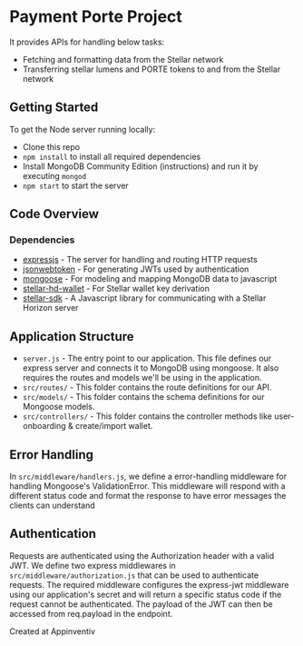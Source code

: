 # Payment Porte Project

It provides APIs for handling below tasks:

* Fetching and formatting data from the Stellar network
* Transferring stellar lumens and PORTE tokens to and from the Stellar network

## Getting Started
To get the Node server running locally:

* Clone this repo
* `npm install` to install all required dependencies
* Install MongoDB Community Edition (instructions) and run it by executing `mongod`
* `npm start` to start the server

## Code Overview

### Dependencies

* [expressjs](https://expressjs.com) - The server for handling and routing HTTP requests
* [jsonwebtoken](https://github.com/auth0/node-jsonwebtoken) - For generating JWTs used by authentication
* [mongoose](https://mongoosejs.com) - For modeling and mapping MongoDB data to javascript
* [stellar-hd-wallet](https://www.npmjs.com/package/stellar-hd-wallet) - For Stellar wallet key derivation 
* [stellar-sdk](https://stellar.github.io/js-stellar-sdk/) - A Javascript library for communicating with a Stellar Horizon server

## Application Structure
* `server.js` - The entry point to our application. This file defines our express server and connects it to MongoDB using mongoose. It also requires the routes and models we'll be using in the application.
* `src/routes/` - This folder contains the route definitions for our API.
* `src/models/` - This folder contains the schema definitions for our Mongoose models.
* `src/controllers/` - This folder contains the controller methods like user-onboarding & create/import wallet.

## Error Handling
In `src/middleware/handlers.js`, we define a error-handling middleware for handling Mongoose's ValidationError. This middleware will respond with a different status code and format the response to have error messages the clients can understand

## Authentication
Requests are authenticated using the Authorization header with a valid JWT. We define two express middlewares in `src/middleware/authorization.js` that can be used to authenticate requests. The required middleware configures the express-jwt middleware using our application's secret and will return a specific status code if the request cannot be authenticated. The payload of the JWT can then be accessed from req.payload in the endpoint.

Created at Appinventiv